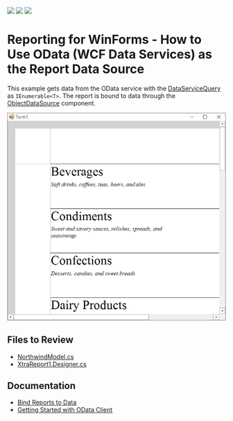 <!-- default badges list -->
![](https://img.shields.io/endpoint?url=https://codecentral.devexpress.com/api/v1/VersionRange/128603954/23.1.2%2B)
[![](https://img.shields.io/badge/Open_in_DevExpress_Support_Center-FF7200?style=flat-square&logo=DevExpress&logoColor=white)](https://supportcenter.devexpress.com/ticket/details/T264297)
[![](https://img.shields.io/badge/📖_How_to_use_DevExpress_Examples-e9f6fc?style=flat-square)](https://docs.devexpress.com/GeneralInformation/403183)
<!-- default badges end -->
# Reporting for WinForms - How to Use OData (WCF Data Services) as the Report Data Source

This example gets data from the OData service with the [DataServiceQuery](https://docs.microsoft.com/en-us/dotnet/api/system.data.services.client.dataservicequery) as `IEnumerable<T>`. The report is bound to data through the [ObjectDataSource](https://docs.devexpress.com/CoreLibraries/DevExpress.DataAccess.ObjectBinding.ObjectDataSource) component.

![Report Bound to OData (WCF Data Services)](Images/screenshot.png)

## Files to Review

* [NorthwindModel.cs](./CS/NorthwindModel.cs)
* [XtraReport1.Designer.cs](./CS/XtraReport1.Designer.cs)

## Documentation

- [Bind Reports to Data](https://docs.devexpress.com/XtraReports/15034/detailed-guide-to-devexpress-reporting/bind-reports-to-data)
- [Getting Started with OData Client](https://docs.microsoft.com/en-us/odata/client/getting-started)





